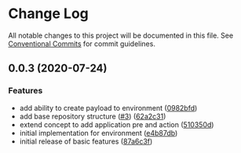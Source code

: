 # Change Log

All notable changes to this project will be documented in this file.
See [Conventional Commits](https://conventionalcommits.org) for commit guidelines.

## 0.0.3 (2020-07-24)


### Features

* add ability to create payload to environment ([0982bfd](https://github.com/cabiri-io/sls-env/commit/0982bfd3862b19c62f67a82e007e608a5bcf4579))
* add base repository structure ([#3](https://github.com/cabiri-io/sls-env/issues/3)) ([62a2c31](https://github.com/cabiri-io/sls-env/commit/62a2c312f227f5c79149ee97f20c303ea50e4578))
* extend concept to add application pre and action ([510350d](https://github.com/cabiri-io/sls-env/commit/510350d8776bc9b6474ae080d388a1258996e771))
* initial implementation for environment ([e4b87db](https://github.com/cabiri-io/sls-env/commit/e4b87db1e9e2f54503eadbfb53bc5fa3e2e033cf))
* initial release of basic features ([87a6c3f](https://github.com/cabiri-io/sls-env/commit/87a6c3f171f000740eb9fa13576337055418e705))
